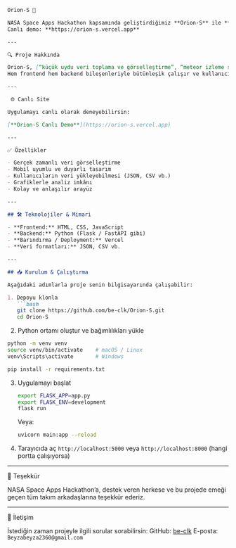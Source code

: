 
````markdown
Orion-S 🚀

NASA Space Apps Hackathon kapsamında geliştirdiğimiz **Orion-S** ile **3. olduk**.  
Canlı demo: **https://orion-s.vercel.app**

---

🔍 Proje Hakkında

Orion-S, [“küçük uydu veri toplama ve görselleştirme”, “meteor izleme sistemi”, “uzay ortamı simülasyonu” vb.] amaçlarına hizmet eden, kullanıcı dostu bir web uygulamasıdır.  
Hem frontend hem backend bileşenleriyle bütünleşik çalışır ve kullanıcıların veri yüklemesine, görselleştirmesine ve analiz etmesine olanak tanır.

---

 🌐 Canlı Site

Uygulamayı canlı olarak deneyebilirsin:

[**Orion-S Canlı Demo**](https://orion-s.vercel.app)

---

✅ Özellikler

- Gerçek zamanlı veri görselleştirme  
- Mobil uyumlu ve duyarlı tasarım  
- Kullanıcıların veri yükleyebilmesi (JSON, CSV vb.)  
- Grafiklerle analiz imkânı  
- Kolay ve anlaşılır arayüz  

---

## 🛠 Teknolojiler & Mimari

- **Frontend:** HTML, CSS, JavaScript  
- **Backend:** Python (Flask / FastAPI gibi)  
- **Barındırma / Deployment:** Vercel  
- **Veri formatları:** JSON, CSV vb.  

---

## 📥 Kurulum & Çalıştırma

Aşağıdaki adımlarla proje senin bilgisayarında çalışabilir:

1. Depoyu klonla  
   ```bash
   git clone https://github.com/be-clk/Orion-S.git
   cd Orion-S
````

2.  Python ortamı oluştur ve bağımlılıkları yükle

   ```bash
   python -m venv venv
   source venv/bin/activate    # macOS / Linux
   venv\Scripts\activate       # Windows

   pip install -r requirements.txt
   ```

3. Uygulamayı başlat

   ```bash
   export FLASK_APP=app.py
   export FLASK_ENV=development
   flask run
   ```

   Veya:

   ```bash
   uvicorn main:app --reload
   ```

4. Tarayıcıda aç
   `http://localhost:5000` veya `http://localhost:8000` (hangi portta çalışıyorsa)

---

🙏 Teşekkür

NASA Space Apps Hackathon’a, destek veren herkese ve bu projede emeği geçen tüm takım arkadaşlarına teşekkür ederiz.

---

📨 İletişim

İstediğin zaman projeyle ilgili sorular sorabilirsin:
GitHub: [be-clk](https://github.com/be-clk)
E-posta: `Beyzabeyza2360@gmail.com`

```
